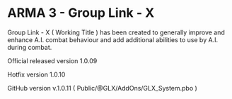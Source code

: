 # ARMA 3 - Group Link - X
Group Link - X ( Working Title ) has been created to generally improve and enhance A.I. combat behaviour and add additional abilities to use by A.I. during combat.

Official released version 1.0.09

Hotfix version 1.0.10

GitHub version v.1.0.11 ( Public/@GLX/AddOns/GLX_System.pbo )
